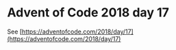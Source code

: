 # Advent of Code 2018 day 17

See [https://adventofcode.com/2018/day/17](https://adventofcode.com/2018/day/17)
